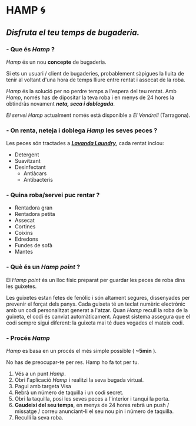 # **HAMP** :cyclone:

## **_Disfruta el teu temps de bugaderia._**

### - Que és *Hamp* ?
*Hamp* és un nou **concepte** de bugaderia.

Si ets un usuari / client de bugaderies, probablement sàpigues la lluita de tenir al voltant d'una hora de temps lliure entre rentat i assecat de la roba.


*Hamp* és la solució per no perdre temps a l'espera del teu rentat. Amb *Hamp*, només has de dipositar la teva roba i en menys de 24 hores la obtindràs novament **_neta, seca i doblegada_**.

*El servei Hamp* actualment només està disponible a *El Vendrell* (Tarragona).

### - On renta, neteja i doblega *Hamp* les seves peces ?

Les peces són tractades a [**_Lavanda Laundry_**](https://www.facebook.com/pg/lavandalaundryelvendrell/about/), cada rentat inclou:

- Detergent
- Suavitzant
- Desinfectant
  - Antiàcars
  - Antibacteris


### - Quina roba/servei puc rentar ?
- Rentadora gran
- Rentadora petita
- Assecat
- Cortines
- Coixins
- Edredons
- Fundes de sofà
- Mantes

### - Què és un *Hamp point* ?
El *Hamp point* és un lloc físic preparat per guardar les peces de roba dins les guixetes.

Les guixetes estan fetes de fenòlic i són altament segures, dissenyades per prevenir el forçat dels panys. Cada guixeta té un teclat numèric electrònic amb un codi  personalitzat generat a l'atzar. Quan *Hamp* recull la roba de la guixeta, el codi és canviat automàticament. Aquest sistema assegura que el codi sempre sigui diferent: la guixeta mai té dues vegades el mateix codi.


### - Procés *Hamp*
*Hamp* es basa en un procés el més simple possible ( **~5min** ).

No has de preocupar-te per res. Hamp ho fa tot per tu.

1. Vés a un punt *Hamp*.
2. Obri l'aplicació *Hamp* i realitzi la seva bugada virtual.
3. Pagui amb targeta Visa
4. Rebrà un número de taquilla i un codi secret.
5. Obri la taquilla, posi les seves peces a l'interior i tanqui la porta.
6. **Gaudeixi del seu temps**, en menys de 24 hores rebrà un push / missatge / correu anunciant-li el seu nou pin i número de taquilla.
7. Reculli la seva roba.
